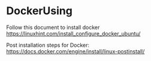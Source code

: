 # DockerUsing

Follow this document to install docker
https://linuxhint.com/install_configure_docker_ubuntu/

Post installation steps for Docker:
https://docs.docker.com/engine/install/linux-postinstall/
